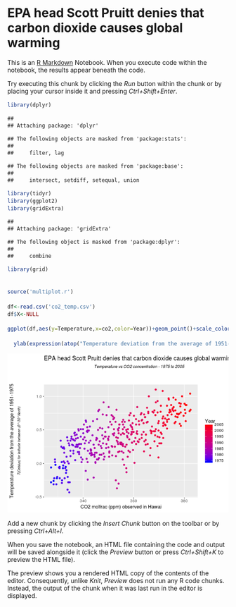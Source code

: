 # EPA head Scott Pruitt denies that carbon dioxide causes global warming


This is an [R Markdown](http://rmarkdown.rstudio.com) Notebook. When you execute code within the notebook, the results appear beneath the code. 

Try executing this chunk by clicking the *Run* button within the chunk or by placing your cursor inside it and pressing *Ctrl+Shift+Enter*. 


```r
library(dplyr)
```

```
## 
## Attaching package: 'dplyr'
```

```
## The following objects are masked from 'package:stats':
## 
##     filter, lag
```

```
## The following objects are masked from 'package:base':
## 
##     intersect, setdiff, setequal, union
```

```r
library(tidyr)
library(ggplot2)
library(gridExtra)
```

```
## 
## Attaching package: 'gridExtra'
```

```
## The following object is masked from 'package:dplyr':
## 
##     combine
```

```r
library(grid)


source('multiplot.r')

df<-read.csv('co2_temp.csv')
df$X<-NULL

ggplot(df,aes(y=Temperature,x=co2,color=Year))+geom_point()+scale_color_gradient(low="blue", high="red") +   ggtitle(expression(atop("EPA head Scott Pruitt denies that carbon dioxide causes global warming", atop(italic("Temperature vs CO2 concentration - 1975 to 2005"), ""))))+ xlab("CO2 molfrac (ppm) observed in Hawai") +
  
  ylab(expression(atop("Temperature deviation from the average of 1951-1975", atop(italic("T(Celsius) for latitude between (0°-30°North)"), ""))))
```

![](EPA_files/figure-html/unnamed-chunk-1-1.png)<!-- -->

Add a new chunk by clicking the *Insert Chunk* button on the toolbar or by pressing *Ctrl+Alt+I*.

When you save the notebook, an HTML file containing the code and output will be saved alongside it (click the *Preview* button or press *Ctrl+Shift+K* to preview the HTML file).

The preview shows you a rendered HTML copy of the contents of the editor. Consequently, unlike *Knit*, *Preview* does not run any R code chunks. Instead, the output of the chunk when it was last run in the editor is displayed.

